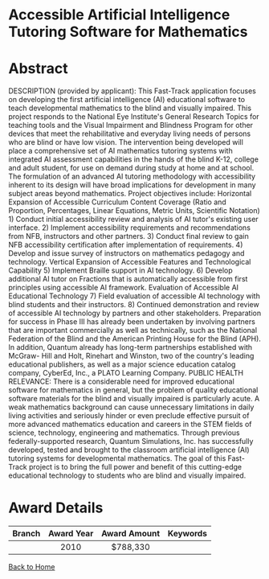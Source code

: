 
Accessible Artificial Intelligence Tutoring Software for Mathematics
====================================================================

# Abstract


DESCRIPTION (provided by applicant): This Fast-Track application focuses on developing the first artificial intelligence (AI) educational software to teach developmental mathematics to the blind and visually impaired. This project responds to the National Eye Institute's General Research Topics for  teaching tools  and the Visual Impairment and Blindness Program for  other devices that meet the rehabilitative and everyday living needs of persons who are blind or have low vision.  The intervention being developed will place a comprehensive set of AI mathematics tutoring systems with integrated AI assessment capabilities in the hands of the blind K-12, college and adult student, for use on demand during study at home and at school. The formulation of an advanced AI tutoring methodology with accessibility inherent to its design will have broad implications for development in many subject areas beyond mathematics. Project objectives include: Horizontal Expansion of Accessible Curriculum Content Coverage (Ratio and Proportion, Percentages, Linear Equations, Metric Units, Scientific Notation) 1) Conduct initial accessibility review and analysis of AI tutor's existing user interface. 2) Implement accessibility requirements and recommendations from NFB, instructors and other partners. 3) Conduct final review to gain NFB accessibility certification after implementation of requirements. 4) Develop and issue survey of instructors on mathematics pedagogy and technology. Vertical Expansion of Accessible Features and Technological Capability 5) Implement Braille support in AI technology. 6) Develop additional AI tutor on Fractions that is automatically accessible from first principles using accessible AI framework. Evaluation of Accessible AI Educational Technology 7) Field evaluation of accessible AI technology with blind students and their instructors. 8) Continued demonstration and review of accessible AI technology by partners and other stakeholders. Preparation for success in Phase III has already been undertaken by involving partners that are important commercially as well as technically, such as the National Federation of the Blind and the American Printing House for the Blind (APH). In addition, Quantum already has long-term partnerships established with McGraw- Hill and Holt, Rinehart and Winston, two of the country's leading educational publishers, as well as a major science education catalog company, CyberEd, Inc., a PLATO Learning Company. PUBLIC HEALTH RELEVANCE: There is a considerable need for improved educational software for mathematics in general, but the problem of quality educational software materials for the blind and visually impaired is particularly acute. A weak mathematics background can cause unnecessary limitations in daily living activities and seriously hinder or even preclude effective pursuit of more advanced mathematics education and careers in the STEM fields of science, technology, engineering and mathematics. Through previous federally-supported research, Quantum Simulations, Inc. has successfully developed, tested and brought to the classroom artificial intelligence (AI) tutoring systems for developmental mathematics. The goal of this Fast-Track project is to bring the full power and benefit of this cutting-edge educational technology to students who are blind and visually impaired.  

# Award Details

|Branch|Award Year|Award Amount|Keywords|
| :---: | :---: | :---: | :---: |
||2010|$788,330||
  
  


[Back to Home](https://github.com/chrischow/dod_sbir_awards#1254)
